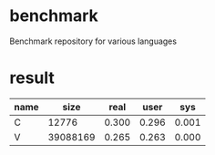 # benchmark
Benchmark repository for various languages

# result
| name | size  | real  | user  | sys   |
| ---- | ----- | ----- | ----- | ----- |
| C    | 12776 | 0.300 | 0.296 | 0.001 |
| V    | 39088169 | 0.265 | 0.263 | 0.000 |
